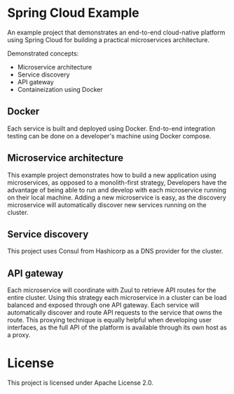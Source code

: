 # Spring Cloud Example

An example project that demonstrates an end-to-end cloud-native platform using Spring Cloud for building a practical microservices architecture.

Demonstrated concepts:

* Microservice architecture
* Service discovery
* API gateway
* Containeization using Docker

## Docker

Each service is built and deployed using Docker. End-to-end integration testing can be done on a developer's machine using Docker compose.

## Microservice architecture

This example project demonstrates how to build a new application using microservices, as opposed to a monolith-first strategy, Developers have the advantage of being able to run and develop with each microservice running on their local machine. Adding a new microservice is easy, as the discovery microservice will automatically discover new services running on the cluster.

## Service discovery

This project uses Consul from Hashicorp as a DNS provider for the cluster.

## API gateway

Each microservice will coordinate with Zuul to retrieve API routes for the entire cluster. Using this strategy each microservice in a cluster can be load balanced and exposed through one API gateway. Each service will automatically discover and route API requests to the service that owns the route. This proxying technique is equally helpful when developing user interfaces, as the full API of the platform is available through its own host as a proxy.



# License

This project is licensed under Apache License 2.0.
